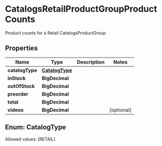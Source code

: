 

# CatalogsRetailProductGroupProductCounts

Product counts for a Retail CatalogsProductGroup

## Properties

Name | Type | Description | Notes
------------ | ------------- | ------------- | -------------
**catalogType** | [**CatalogType**](#CatalogType) |  | 
**inStock** | **BigDecimal** |  | 
**outOfStock** | **BigDecimal** |  | 
**preorder** | **BigDecimal** |  | 
**total** | **BigDecimal** |  | 
**videos** | **BigDecimal** |  |  [optional]


## Enum: CatalogType
Allowed values: [RETAIL]




